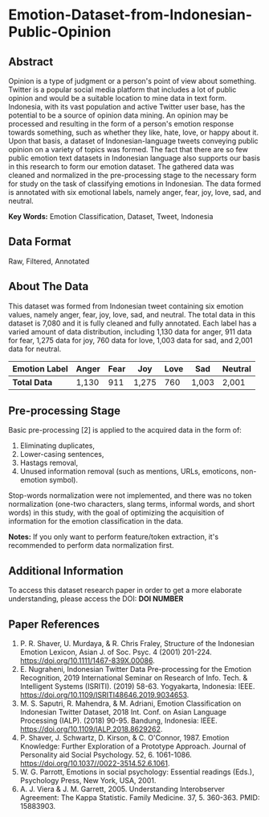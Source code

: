 # **Emotion-Dataset-from-Indonesian-Public-Opinion**

## Abstract
Opinion is a type of judgment or a person's point of view about something. Twitter is a popular social media platform that includes a lot of public opinion and would be a suitable location to mine data in text form. Indonesia, with its vast population and active Twitter user base, has the potential to be a source of opinion data mining. An opinion may be processed and resulting in the form of a person's emotion response towards something, such as whether they like, hate, love, or happy about it. Upon that basis, a dataset of Indonesian-language tweets conveying public opinion on a variety of topics was formed. The fact that there are so few public emotion text datasets in Indonesian language also supports our basis in this research to form our emotion dataset. The gathered data was cleaned and normalized in the pre-processing stage to the necessary form for study on the task of classifying emotions in Indonesian. The data formed is annotated with six emotional labels, namely anger, fear, joy, love, sad, and neutral.

**Key Words:** Emotion Classification, Dataset, Tweet, Indonesia

## Data Format
Raw, Filtered, Annotated

## About The Data
This dataset was formed from Indonesian tweet containing six emotion values, namely anger, fear, joy, love, sad, and neutral. The total data in this dataset is 7,080 and it is fully cleaned and fully annotated. Each label has a varied amount of data distribution, including 1,130 data for anger, 911 data for fear, 1,275 data for joy, 760 data for love, 1,003 data for sad, and 2,001 data for neutral.

| **Emotion Label** | Anger |  Fear  |  Joy  | Love |  Sad  | Neutral |
| ----------------- | ----- | ------ | ----- | ---- | ----- | ------- |
| **Total Data**    | 1,130 |   911  | 1,275 |  760 | 1,003 |  2,001  |

## Pre-processing Stage
Basic pre-processing [2] is applied to the acquired data in the form of:
1. Eliminating duplicates,
2. Lower-casing sentences,
3. Hastags removal,
4. Unused information removal (such as mentions, URLs, emoticons, non-emotion symbol).

Stop-words normalization were not implemented, and there was no token normalization (one-two characters, slang terms, informal words, and short words) in this study, with the goal of optimizing the acquisition of information for the emotion classification in the data.

**Notes:**
If you only want to perform feature/token extraction, it's recommended to perform data normalization first.

## Additional Information
To access this dataset research paper in order to get a more elaborate understanding, please access the DOI: **DOI NUMBER**

## Paper References
1. P. R. Shaver, U. Murdaya, & R. Chris Fraley, Structure of the Indonesian Emotion Lexicon, Asian J. of Soc. Psyc. 4 (2001) 201-224. https://doi.org/10.1111/1467-839X.00086.
2. E. Nugraheni, Indonesian Twitter Data Pre-processing for the Emotion Recognition, 2019 International Seminar on Research of Info. Tech. & Intelligent Systems (ISRITI). (2019) 58-63. Yogyakarta, Indonesia: IEEE. https://doi.org/10.1109/ISRITI48646.2019.9034653.
3. M. S. Saputri, R. Mahendra, & M. Adriani, Emotion Classification on Indonesian Twitter Dataset, 2018 Int. Conf. on Asian Language Processing (IALP). (2018) 90-95. Bandung, Indonesia: IEEE. https://doi.org/10.1109/IALP.2018.8629262.
4. P. Shaver, J. Schwartz, D. Kirson, & C. O'Connor, 1987. Emotion Knowledge: Further Exploration of a Prototype Approach. Journal of Personality aid Social Psychology. 52, 6. 1061-1086. https://doi.org/10.1037//0022-3514.52.6.1061.
5. W. G. Parrott, Emotions in social psychology: Essential readings (Eds.), Psychology Press, New York, USA, 2001.
6. A. J. Viera & J. M. Garrett, 2005. Understanding Interobserver Agreement: The Kappa Statistic. Family Medicine. 37, 5. 360-363. PMID: 15883903.

